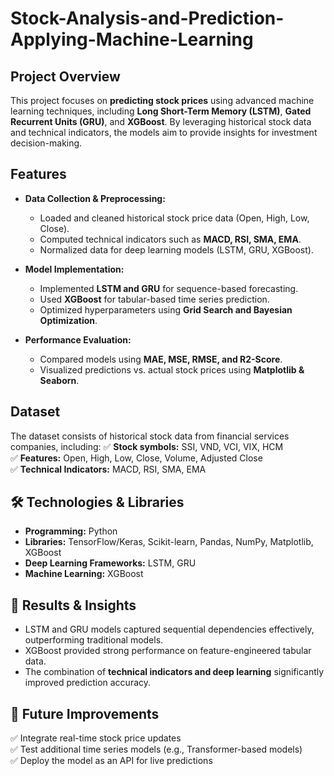 # Stock-Analysis-and-Prediction-Applying-Machine-Learning

## Project Overview

This project focuses on **predicting stock prices** using advanced machine learning techniques, including **Long Short-Term Memory (LSTM)**, **Gated Recurrent Units (GRU)**, and **XGBoost**. By leveraging historical stock data and technical indicators, the models aim to provide insights for investment decision-making.

## Features
- **Data Collection & Preprocessing:**
  - Loaded and cleaned historical stock price data (Open, High, Low, Close).
  - Computed technical indicators such as **MACD, RSI, SMA, EMA**.
  - Normalized data for deep learning models (LSTM, GRU, XGBoost).

- **Model Implementation:**
  - Implemented **LSTM and GRU** for sequence-based forecasting.
  - Used **XGBoost** for tabular-based time series prediction.
  - Optimized hyperparameters using **Grid Search and Bayesian Optimization**.

- **Performance Evaluation:**
  - Compared models using **MAE, MSE, RMSE, and R2-Score**.
  - Visualized predictions vs. actual stock prices using **Matplotlib & Seaborn**.

## Dataset
The dataset consists of historical stock data from financial services companies, including:
✅ **Stock symbols:** SSI, VND, VCI, VIX, HCM  
✅ **Features:** Open, High, Low, Close, Volume, Adjusted Close  
✅ **Technical Indicators:** MACD, RSI, SMA, EMA  

## 🛠 Technologies & Libraries
- **Programming:** Python
- **Libraries:** TensorFlow/Keras, Scikit-learn, Pandas, NumPy, Matplotlib, XGBoost
- **Deep Learning Frameworks:** LSTM, GRU
- **Machine Learning:** XGBoost

## 📌 Results & Insights
- LSTM and GRU models captured sequential dependencies effectively, outperforming traditional models.
- XGBoost provided strong performance on feature-engineered tabular data.
- The combination of **technical indicators and deep learning** significantly improved prediction accuracy.

## 📜 Future Improvements
✅ Integrate real-time stock price updates  
✅ Test additional time series models (e.g., Transformer-based models)  
✅ Deploy the model as an API for live predictions  
